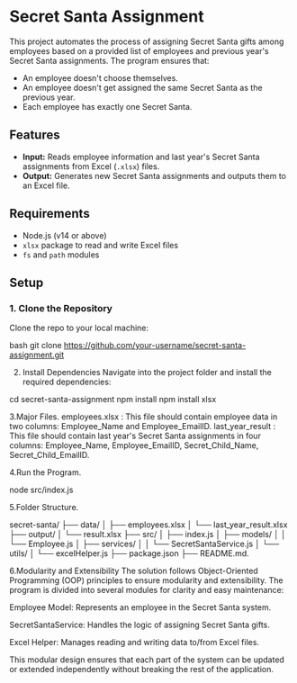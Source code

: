 # Secret Santa Assignment

This project automates the process of assigning Secret Santa gifts among employees based on a provided list of employees and previous year's Secret Santa assignments. The program ensures that:

- An employee doesn't choose themselves.
- An employee doesn't get assigned the same Secret Santa as the previous year.
- Each employee has exactly one Secret Santa.

## Features
- **Input:** Reads employee information and last year's Secret Santa assignments from Excel (`.xlsx`) files.
- **Output:** Generates new Secret Santa assignments and outputs them to an Excel file.

## Requirements
- Node.js (v14 or above)
- `xlsx` package to read and write Excel files
- `fs` and `path` modules

## Setup

### 1. Clone the Repository
Clone the repo to your local machine:

bash
git clone https://github.com/your-username/secret-santa-assignment.git



2. Install Dependencies
Navigate into the project folder and install the required dependencies:

cd secret-santa-assignment
npm install
npm install xlsx

3.Major Files.
  employees.xlsx : This file should contain employee data in two columns: Employee_Name and Employee_EmailID.
  last_year_result : This file should contain last year's Secret Santa assignments in four columns: Employee_Name, Employee_EmailID, Secret_Child_Name, Secret_Child_EmailID.

 4.Run the Program.

 node src/index.js

 5.Folder Structure.

   secret-santa/
├── data/
│   ├── employees.xlsx
│   └── last_year_result.xlsx
├── output/
│   └── result.xlsx
├── src/
│   ├── index.js
│   ├── models/
│   │   └── Employee.js
│   ├── services/
│   │   └── SecretSantaService.js
│   └── utils/
│       └── excelHelper.js
├── package.json
├── README.md.

6.Modularity and Extensibility
The solution follows Object-Oriented Programming (OOP) principles to ensure modularity and extensibility. The program is divided into several modules for clarity and easy maintenance:

Employee Model: Represents an employee in the Secret Santa system.

SecretSantaService: Handles the logic of assigning Secret Santa gifts.

Excel Helper: Manages reading and writing data to/from Excel files.

This modular design ensures that each part of the system can be updated or extended independently without breaking the rest of the application.



